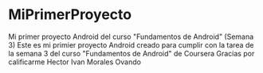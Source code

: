 # MiPrimerProyecto
Mi primer proyecto Android del curso "Fundamentos de Android" (Semana 3)
Este es mi primier proyecto Android creado para cumplir con la tarea de la semana 3 del curso "Fundamentos de Android" de Coursera
Gracias por calificarme
Hector Ivan Morales Ovando
